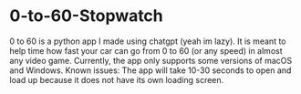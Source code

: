 # 0-to-60-Stopwatch
0 to 60 is a python app I made using chatgpt (yeah im lazy). It is meant to help time how fast your car can go from 0 to 60 (or any speed) in almost any video game. Currently, the app only supports some versions of macOS and Windows. Known issues: The app will take 10-30 seconds to open and load up because it does not have its own loading screen.
